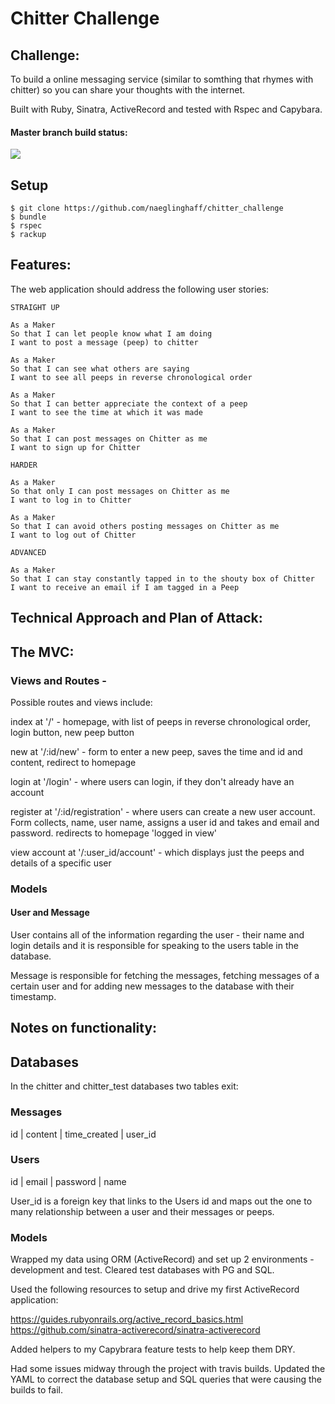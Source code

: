 Chitter Challenge
=================

Challenge:
-------
 To build a online messaging service (similar to somthing that rhymes with chitter) so you can share your thoughts with the internet.

 Built with Ruby, Sinatra, ActiveRecord and tested with Rspec and Capybara.


 #### Master branch build status:
 ![](https://travis-ci.org/naeglinghaff/chitter-challenge.svg?branch=master)


 ## Setup

 ```
 $ git clone https://github.com/naeglinghaff/chitter_challenge
 $ bundle
 $ rspec
 $ rackup
 ```

Features:
-------
The web application should address the following user stories:

```
STRAIGHT UP

As a Maker
So that I can let people know what I am doing  
I want to post a message (peep) to chitter

As a Maker
So that I can see what others are saying  
I want to see all peeps in reverse chronological order

As a Maker
So that I can better appreciate the context of a peep
I want to see the time at which it was made

As a Maker
So that I can post messages on Chitter as me
I want to sign up for Chitter

HARDER

As a Maker
So that only I can post messages on Chitter as me
I want to log in to Chitter

As a Maker
So that I can avoid others posting messages on Chitter as me
I want to log out of Chitter

ADVANCED

As a Maker
So that I can stay constantly tapped in to the shouty box of Chitter
I want to receive an email if I am tagged in a Peep
```

Technical Approach and Plan of Attack:
-----

## The MVC:

### Views and Routes -

Possible routes and views include:

index at '/' - homepage, with list of peeps in reverse chronological order, login button, new peep button

new at '/:id/new' - form to enter a new peep, saves the time and id and content, redirect to homepage

login at '/login' - where users can login, if they don't already have an account

register at '/:id/registration' - where users can create a new user account. Form collects, name, user name, assigns a user id and takes and email and password. redirects to homepage 'logged in view'

view account at '/:user_id/account' - which displays just the peeps and details of a specific user

### Models

#### User and Message

User contains all of the information regarding the user - their name and login details and it is responsible for speaking to the users table in the database.

Message is responsible for fetching the messages, fetching messages of a certain user and for adding new messages to the database with their timestamp.

Notes on functionality:
------

## Databases

In the chitter and chitter_test databases two tables exit:

### Messages

id | content | time_created | user_id

### Users

id | email | password | name

User_id is a foreign key that links to the Users id and maps out the one to many relationship between a user and their messages or peeps.

### Models

Wrapped my data using ORM (ActiveRecord) and set up 2 environments - development and test. Cleared test databases with PG and SQL.

Used the following resources to setup and drive my first ActiveRecord application:

https://guides.rubyonrails.org/active_record_basics.html
https://github.com/sinatra-activerecord/sinatra-activerecord

Added helpers to my Capybrara feature tests to help keep them DRY.

Had some issues midway through the project with travis builds. Updated the YAML to correct the database setup and SQL queries that were causing the builds to fail.
